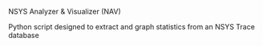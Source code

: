 NSYS Analyzer & Visualizer (NAV)

Python script designed to extract and graph statistics from an NSYS Trace database 
